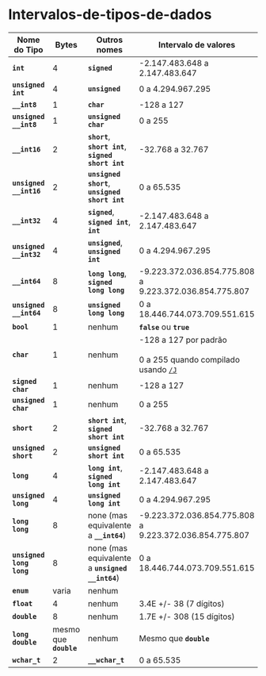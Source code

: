 # Intervalos-de-tipos-de-dados


<table aria-label="Tabela 1" class="table table-sm">
<thead>
<tr>
<th>Nome do Tipo</th>
<th>Bytes</th>
<th>Outros nomes</th>
<th>Intervalo de valores</th>
</tr>
</thead>
<tbody>
<tr>
<td><strong><code>int</code></strong></td>
<td>4</td>
<td><strong><code>signed</code></strong></td>
<td>-2.147.483.648 a 2.147.483.647</td>
</tr>
<tr>
<td><strong><code>unsigned int</code></strong></td>
<td>4</td>
<td><strong><code>unsigned</code></strong></td>
<td>0 a 4.294.967.295</td>
</tr>
<tr>
<td><strong><code>__int8</code></strong></td>
<td>1</td>
<td><strong><code>char</code></strong></td>
<td>-128 a 127</td>
</tr>
<tr>
<td><strong><code>unsigned __int8</code></strong></td>
<td>1</td>
<td><strong><code>unsigned char</code></strong></td>
<td>0 a 255</td>
</tr>
<tr>
<td><strong><code>__int16</code></strong></td>
<td>2</td>
<td><strong><code>short</code></strong>, <strong><code>short int</code></strong>, <strong><code>signed short int</code></strong></td>
<td>-32.768 a 32.767</td>
</tr>
<tr>
<td><strong><code>unsigned __int16</code></strong></td>
<td>2</td>
<td><strong><code>unsigned short</code></strong>, <strong><code>unsigned short int</code></strong></td>
<td>0 a 65.535</td>
</tr>
<tr>
<td><strong><code>__int32</code></strong></td>
<td>4</td>
<td><strong><code>signed</code></strong>, <strong><code>signed int</code></strong>, <strong><code>int</code></strong></td>
<td>-2.147.483.648 a 2.147.483.647</td>
</tr>
<tr>
<td><strong><code>unsigned __int32</code></strong></td>
<td>4</td>
<td><strong><code>unsigned</code></strong>, <strong><code>unsigned int</code></strong></td>
<td>0 a 4.294.967.295</td>
</tr>
<tr>
<td><strong><code>__int64</code></strong></td>
<td>8</td>
<td><strong><code>long long</code></strong>, <strong><code>signed long long</code></strong></td>
<td>-9.223.372.036.854.775.808 a 9.223.372.036.854.775.807</td>
</tr>
<tr>
<td><strong><code>unsigned __int64</code></strong></td>
<td>8</td>
<td><strong><code>unsigned long long</code></strong></td>
<td>0 a 18.446.744.073.709.551.615</td>
</tr>
<tr>
<td><strong><code>bool</code></strong></td>
<td>1</td>
<td>nenhum</td>
<td><strong><code>false</code></strong> ou <strong><code>true</code></strong></td>
</tr>
<tr>
<td><strong><code>char</code></strong></td>
<td>1</td>
<td>nenhum</td>
<td>-128 a 127 por padrão<br><br> 0 a 255 quando compilado usando <a href="https://docs.microsoft.com/pt-br/cpp/build/reference/j-default-char-type-is-unsigned?view=msvc-170" data-linktype="relative-path"><code>/J</code></a></td>
</tr>
<tr>
<td><strong><code>signed char</code></strong></td>
<td>1</td>
<td>nenhum</td>
<td>-128 a 127</td>
</tr>
<tr>
<td><strong><code>unsigned char</code></strong></td>
<td>1</td>
<td>nenhum</td>
<td>0 a 255</td>
</tr>
<tr>
<td><strong><code>short</code></strong></td>
<td>2</td>
<td><strong><code>short int</code></strong>, <strong><code>signed short int</code></strong></td>
<td>-32.768 a 32.767</td>
</tr>
<tr>
<td><strong><code>unsigned short</code></strong></td>
<td>2</td>
<td><strong><code>unsigned short int</code></strong></td>
<td>0 a 65.535</td>
</tr>
<tr>
<td><strong><code>long</code></strong></td>
<td>4</td>
<td><strong><code>long int</code></strong>, <strong><code>signed long int</code></strong></td>
<td>-2.147.483.648 a 2.147.483.647</td>
</tr>
<tr>
<td><strong><code>unsigned long</code></strong></td>
<td>4</td>
<td><strong><code>unsigned long int</code></strong></td>
<td>0 a 4.294.967.295</td>
</tr>
<tr>
<td><strong><code>long long</code></strong></td>
<td>8</td>
<td>none (mas equivalente a <strong><code>__int64</code></strong>)</td>
<td>-9.223.372.036.854.775.808 a 9.223.372.036.854.775.807</td>
</tr>
<tr>
<td><strong><code>unsigned long long</code></strong></td>
<td>8</td>
<td>none (mas equivalente a <strong><code>unsigned __int64</code></strong>)</td>
<td>0 a 18.446.744.073.709.551.615</td>
</tr>
<tr>
<td><strong><code>enum</code></strong></td>
<td>varia</td>
<td>nenhum</td>
<td aria-label="Sem valor"></td>
</tr>
<tr>
<td><strong><code>float</code></strong></td>
<td>4</td>
<td>nenhum</td>
<td>3.4E +/- 38 (7 dígitos)</td>
</tr>
<tr>
<td><strong><code>double</code></strong></td>
<td>8</td>
<td>nenhum</td>
<td>1.7E +/- 308 (15 dígitos)</td>
</tr>
<tr>
<td><strong><code>long double</code></strong></td>
<td>mesmo que <strong><code>double</code></strong></td>
<td>nenhum</td>
<td>Mesmo que <strong><code>double</code></strong></td>
</tr>
<tr>
<td><strong><code>wchar_t</code></strong></td>
<td>2</td>
<td><strong><code>__wchar_t</code></strong></td>
<td>0 a 65.535</td>
</tr>
</tbody>
</table>

